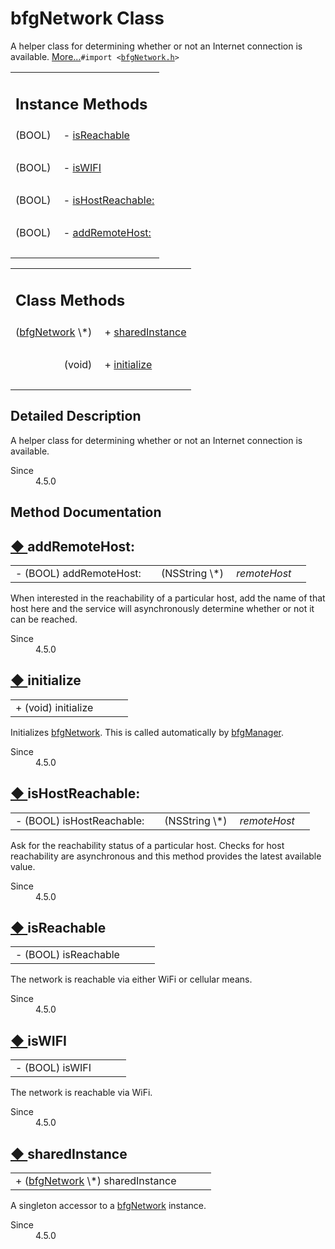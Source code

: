 
# bfgNetwork Class 

<div class="contents">A helper class for determining whether or not an Internet connection is available.    <a href="interfacebfg_network.html#details">More...</a><code>#import &lt;<a class="el" href="bfg_network_8h_source.html">bfgNetwork.h</a>&gt;</code><table class="memberdecls"><tr class="heading"><td colspan="2"><h2 class="groupheader"><a id="pub-methods" name="pub-methods"></a> Instance Methods</h2></td></tr><tr class="memitem:a6afe47a3873552c80922c88c76354ff1"><td class="memItemLeft" align="right" valign="top">(BOOL)&#160;</td><td class="memItemRight" valign="bottom">- <a class="el" href="interfacebfg_network.html#a6afe47a3873552c80922c88c76354ff1">isReachable</a></td></tr><tr class="separator:a6afe47a3873552c80922c88c76354ff1"><td class="memSeparator" colspan="2">&#160;</td></tr><tr class="memitem:ae54fb566003b685a746bf0dd3c3abd0e"><td class="memItemLeft" align="right" valign="top">(BOOL)&#160;</td><td class="memItemRight" valign="bottom">- <a class="el" href="interfacebfg_network.html#ae54fb566003b685a746bf0dd3c3abd0e">isWIFI</a></td></tr><tr class="separator:ae54fb566003b685a746bf0dd3c3abd0e"><td class="memSeparator" colspan="2">&#160;</td></tr><tr class="memitem:a49128a9e6fdf3578409275347a6f6eb9"><td class="memItemLeft" align="right" valign="top">(BOOL)&#160;</td><td class="memItemRight" valign="bottom">- <a class="el" href="interfacebfg_network.html#a49128a9e6fdf3578409275347a6f6eb9">isHostReachable:</a></td></tr><tr class="separator:a49128a9e6fdf3578409275347a6f6eb9"><td class="memSeparator" colspan="2">&#160;</td></tr><tr class="memitem:a4fe24337472c655177deefa5cd97536e"><td class="memItemLeft" align="right" valign="top">(BOOL)&#160;</td><td class="memItemRight" valign="bottom">- <a class="el" href="interfacebfg_network.html#a4fe24337472c655177deefa5cd97536e">addRemoteHost:</a></td></tr><tr class="separator:a4fe24337472c655177deefa5cd97536e"><td class="memSeparator" colspan="2">&#160;</td></tr></table><table class="memberdecls"><tr class="heading"><td colspan="2"><h2 class="groupheader"><a id="pub-static-methods" name="pub-static-methods"></a> Class Methods</h2></td></tr><tr class="memitem:a979c9deb2902c4baa6983b3cad775b64"><td class="memItemLeft" align="right" valign="top">(<a class="el" href="interfacebfg_network.html">bfgNetwork</a> \*)&#160;</td><td class="memItemRight" valign="bottom">+ <a class="el" href="interfacebfg_network.html#a979c9deb2902c4baa6983b3cad775b64">sharedInstance</a></td></tr><tr class="separator:a979c9deb2902c4baa6983b3cad775b64"><td class="memSeparator" colspan="2">&#160;</td></tr><tr class="memitem:a774d3346a0100ba2ac268ccb407d959b"><td class="memItemLeft" align="right" valign="top">(void)&#160;</td><td class="memItemRight" valign="bottom">+ <a class="el" href="interfacebfg_network.html#a774d3346a0100ba2ac268ccb407d959b">initialize</a></td></tr><tr class="separator:a774d3346a0100ba2ac268ccb407d959b"><td class="memSeparator" colspan="2">&#160;</td></tr></table><a name="details" id="details"></a><h2 class="groupheader">Detailed Description</h2><div class="textblock">A helper class for determining whether or not an Internet connection is available. <dl class="section since"><dt>Since</dt><dd>4.5.0 </dd></dl></div><h2 class="groupheader">Method Documentation</h2><a id="a4fe24337472c655177deefa5cd97536e" name="a4fe24337472c655177deefa5cd97536e"></a><h2 class="memtitle"><span class="permalink"><a href="#a4fe24337472c655177deefa5cd97536e">&#9670;&nbsp;</a></span>addRemoteHost:</h2><div class="memitem"><div class="memproto"><table class="memname"><tr><td class="memname">- (BOOL) addRemoteHost: </td><td></td><td class="paramtype">(NSString \*)&#160;</td><td class="paramname"><em>remoteHost</em></td><td></td></tr></table></div><div class="memdoc">When interested in the reachability of a particular host, add the name of that host here and the service will asynchronously determine whether or not it can be reached.<dl class="section since"><dt>Since</dt><dd>4.5.0 </dd></dl></div></div><a id="a774d3346a0100ba2ac268ccb407d959b" name="a774d3346a0100ba2ac268ccb407d959b"></a><h2 class="memtitle"><span class="permalink"><a href="#a774d3346a0100ba2ac268ccb407d959b">&#9670;&nbsp;</a></span>initialize</h2><div class="memitem"><div class="memproto"><table class="memname"><tr><td class="memname">+ (void) initialize </td><td></td><td class="paramname"></td><td></td></tr></table></div><div class="memdoc">Initializes <a class="el" href="interfacebfg_network.html" title="A helper class for determining whether or not an Internet connection is available.">bfgNetwork</a>. This is called automatically by <a class="el" href="interfacebfg_manager.html" title="Initialize the Big Fish Game Components.">bfgManager</a>.<dl class="section since"><dt>Since</dt><dd>4.5.0 </dd></dl></div></div><a id="a49128a9e6fdf3578409275347a6f6eb9" name="a49128a9e6fdf3578409275347a6f6eb9"></a><h2 class="memtitle"><span class="permalink"><a href="#a49128a9e6fdf3578409275347a6f6eb9">&#9670;&nbsp;</a></span>isHostReachable:</h2><div class="memitem"><div class="memproto"><table class="memname"><tr><td class="memname">- (BOOL) isHostReachable: </td><td></td><td class="paramtype">(NSString \*)&#160;</td><td class="paramname"><em>remoteHost</em></td><td></td></tr></table></div><div class="memdoc">Ask for the reachability status of a particular host. Checks for host reachability are asynchronous and this method provides the latest available value.<dl class="section since"><dt>Since</dt><dd>4.5.0 </dd></dl></div></div><a id="a6afe47a3873552c80922c88c76354ff1" name="a6afe47a3873552c80922c88c76354ff1"></a><h2 class="memtitle"><span class="permalink"><a href="#a6afe47a3873552c80922c88c76354ff1">&#9670;&nbsp;</a></span>isReachable</h2><div class="memitem"><div class="memproto"><table class="memname"><tr><td class="memname">- (BOOL) isReachable </td><td></td><td class="paramname"></td><td></td></tr></table></div><div class="memdoc">The network is reachable via either WiFi or cellular means.<dl class="section since"><dt>Since</dt><dd>4.5.0 </dd></dl></div></div><a id="ae54fb566003b685a746bf0dd3c3abd0e" name="ae54fb566003b685a746bf0dd3c3abd0e"></a><h2 class="memtitle"><span class="permalink"><a href="#ae54fb566003b685a746bf0dd3c3abd0e">&#9670;&nbsp;</a></span>isWIFI</h2><div class="memitem"><div class="memproto"><table class="memname"><tr><td class="memname">- (BOOL) isWIFI </td><td></td><td class="paramname"></td><td></td></tr></table></div><div class="memdoc">The network is reachable via WiFi.<dl class="section since"><dt>Since</dt><dd>4.5.0 </dd></dl></div></div><a id="a979c9deb2902c4baa6983b3cad775b64" name="a979c9deb2902c4baa6983b3cad775b64"></a><h2 class="memtitle"><span class="permalink"><a href="#a979c9deb2902c4baa6983b3cad775b64">&#9670;&nbsp;</a></span>sharedInstance</h2><div class="memitem"><div class="memproto"><table class="memname"><tr><td class="memname">+ (<a class="el" href="interfacebfg_network.html">bfgNetwork</a> \*) sharedInstance </td><td></td><td class="paramname"></td><td></td></tr></table></div><div class="memdoc">A singleton accessor to a <a class="el" href="interfacebfg_network.html" title="A helper class for determining whether or not an Internet connection is available.">bfgNetwork</a> instance.<dl class="section since"><dt>Since</dt><dd>4.5.0 </dd></dl></div></div></div> 
